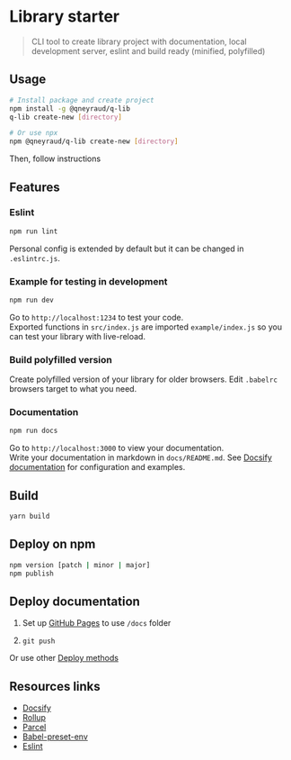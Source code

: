 # Library starter

> CLI tool to create library project with documentation, local development server, eslint and build ready (minified, polyfilled)

## Usage

```bash
# Install package and create project
npm install -g @qneyraud/q-lib
q-lib create-new [directory]

# Or use npx
npm @qneyraud/q-lib create-new [directory]
```

Then, follow instructions

## Features

### Eslint

```bash
npm run lint
```

Personal config is extended by default but it can be changed in `.eslintrc.js`.

### Example for testing in development

```bash
npm run dev
```

Go to `http://localhost:1234` to test your code.  
Exported functions in `src/index.js` are imported `example/index.js` so you can test your library with live-reload.

### Build polyfilled version

Create polyfilled version of your library for older browsers. Edit `.babelrc` browsers target to  what you need.

### Documentation


```bash
npm run docs
```

Go to `http://localhost:3000` to view your documentation.  
Write your documentation in markdown in `docs/README.md`. See [Docsify documentation](https://docsify.js.org/#/) for configuration and examples.

## Build

```bash
yarn build
```

## Deploy on npm

```bash
npm version [patch | minor | major]
npm publish
```

## Deploy documentation

1. Set up [GitHub Pages](https://help.github.com/en/articles/configuring-a-publishing-source-for-github-pages) to use `/docs` folder

2. `git push`

Or use other [Deploy methods](https://docsify.js.org/#/deploy)

## Resources links

- [Docsify](https://docsify.js.org/#/)  
- [Rollup](https://rollupjs.org/guide/en/)  
- [Parcel](https://parceljs.org/)
- [Babel-preset-env](https://babeljs.io/docs/en/babel-preset-env)
- [Eslint](https://eslint.org/)

